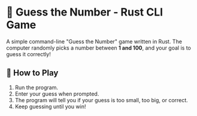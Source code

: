 # 🎯 Guess the Number - Rust CLI Game

A simple command-line "Guess the Number" game written in Rust. The computer randomly picks a number between **1 and 100**, and your goal is to guess it correctly!

## 🚀 How to Play

1. Run the program.
2. Enter your guess when prompted.
3. The program will tell you if your guess is too small, too big, or correct.
4. Keep guessing until you win!
